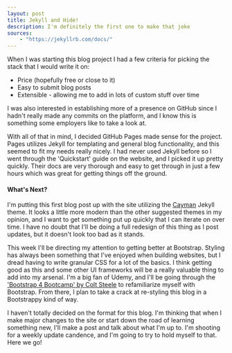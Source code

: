 ```yaml
---
layout: post
title: Jekyll and Hide!
description: I'm definitely the first one to make that joke
sources:
    - "https://jekyllrb.com/docs/"
---
```


When I was starting this blog project I had a few criteria for picking the stack that I would write it on:
- Price (hopefully free or close to it)
- Easy to submit blog posts
- Extensible - allowing me to add in lots of custom stuff over time

I was also interested in establishing more of a presence on GitHub since I hadn't really made any commits on the platform, and I know this is something some employers like to take a look at. 

With all of that in mind, I decided GitHub Pages made sense for the project. Pages utilizes Jekyll for templating and general blog functionality, and this seemed to fit my needs really nicely. I had never used Jekyll before so I went through the 'Quickstart' guide on the website, and I picked it up pretty quickly. Their docs are very thorough and easy to get through in just a few hours which was great for getting things off the ground.

#### What's Next?

I'm putting this first blog post up with the site utilizing the [Cayman](https://github.com/pages-themes/cayman) Jekyll theme. It looks a little more modern than the other suggested themes in my opinion, and I want to get something put up quickly that I can iterate on over time. I have no doubt that I'll be doing a full redesign of this thing as I post updates, but it doesn't look too bad as it stands. 

This week I'll be directing my attention to getting better at Bootstrap. Styling has always been something that I've enjoyed when building websites, but I dread having to write granular CSS for a lot of the basics. I think getting good as this and some other UI frameworks will be a really valuable thing to add into my arsenal. I'm a big fan of Udemy, and I'll be going through the ['Bootstrap 4 Bootcamp' by Colt Steele](https://www.udemy.com/bootstrap-4-bootcamp/) to refamiliarize myself with Bootstrap. From there, I plan to take a crack at re-styling this blog in a Bootstrappy kind of way. 

I haven't totally decided on the format for this blog. I'm thinking that when I make major changes to the site or start down the road of learning something new, I'll make a post and talk about what I'm up to. I'm shooting for a weekly update candence, and I'm going to try to hold myself to that. Here we go!